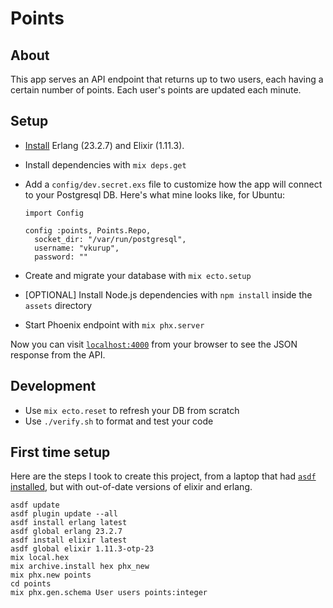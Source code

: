 # Points


## About

This app serves an API endpoint that returns up to two users, each having a certain
number of points. Each user's points are updated each minute.


## Setup

* [Install](https://elixir-lang.org/install.html) Erlang (23.2.7) and Elixir (1.11.3).
* Install dependencies with `mix deps.get`
* Add a `config/dev.secret.exs` file to customize how the app will connect to your
  Postgresql DB. Here's what mine looks like, for Ubuntu:

  ```
  import Config

  config :points, Points.Repo,
    socket_dir: "/var/run/postgresql",
    username: "vkurup",
    password: ""
  ```
* Create and migrate your database with `mix ecto.setup`
* [OPTIONAL] Install Node.js dependencies with `npm install` inside the `assets` directory
* Start Phoenix endpoint with `mix phx.server`

Now you can visit [`localhost:4000`](http://localhost:4000) from your browser to see the
JSON response from the API.

## Development

* Use `mix ecto.reset` to refresh your DB from scratch
* Use `./verify.sh` to format and test your code

## First time setup

Here are the steps I took to create this project, from a laptop that had [`asdf`
installed](https://github.com/asdf-vm/asdf), but with out-of-date versions of elixir and
erlang.

```
asdf update
asdf plugin update --all
asdf install erlang latest
asdf global erlang 23.2.7
asdf install elixir latest
asdf global elixir 1.11.3-otp-23
mix local.hex
mix archive.install hex phx_new
mix phx.new points
cd points
mix phx.gen.schema User users points:integer
```

